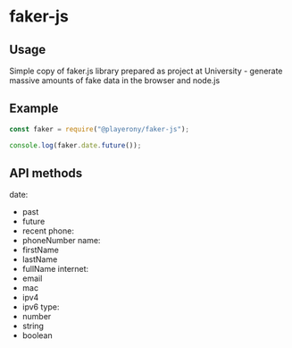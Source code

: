 # faker-js

## Usage
Simple copy of faker.js library prepared as project at University - generate massive amounts of fake data in the browser and node.js
###

## Example
```javascript
const faker = require("@playerony/faker-js");

console.log(faker.date.future());
```

###

## API methods
date:
- past
- future
- recent
phone:
- phoneNumber
name:
- firstName
- lastName
- fullName
internet:
- email
- mac
- ipv4
- ipv6
type:
- number
- string
- boolean

